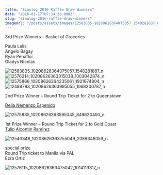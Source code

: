 ```yaml
---
title: "Sinulog 2016 Raffle Draw Winners"
date: "2016-01-17T07:34:38.000Z"
slug: "sinulog-2016-raffle-draw-winners"
imageUrl: "/posts/assets/images/12583835_10208626364075057_1548281887_n.jpg"
---
```


3rd Prize Winners – Basket of Groceries

Paula Lelis  
Angelo Bagay  
Ryan Penaflor  
Gladys Nicolas

![12583835_10208626364075057_1548281887_n](https://i0.wp.com/santonino-nz.org/wp-content/uploads/2016/01/12583835_10208626364075057_1548281887_n.jpg?resize=300%2C400) ![12576214_10208626363315038_1003042874_n](https://i0.wp.com/santonino-nz.org/wp-content/uploads/2016/01/12576214_10208626363315038_1003042874_n.jpg?resize=300%2C400) ![12575866_10208626364235061_1921674804_n](https://i0.wp.com/santonino-nz.org/wp-content/uploads/2016/01/12575866_10208626364235061_1921674804_n.jpg?resize=300%2C400) ![12498783_10208626363995055_1068200787_n](https://i0.wp.com/santonino-nz.org/wp-content/uploads/2016/01/12498783_10208626363995055_1068200787_n.jpg?resize=300%2C400)

2nd Prize Winner – Round Trip Ticket for 2 to Queenstown

[Delia Nemenzo Espenido](https://www.facebook.com/delia.espenido)

![12575835_10208626363595045_849620450_n](https://i0.wp.com/santonino-nz.org/wp-content/uploads/2016/01/12575835_10208626363595045_849620450_n.jpg?resize=300%2C400)

1st Prize Winner – Round Trip Ticket for 2 to Gold Coast  
[Tulip Alcontin Ramirez](https://www.facebook.com/tulip.alcontinramirez)

![12540348_10208626363755049_2086348059_n](https://i0.wp.com/santonino-nz.org/wp-content/uploads/2016/01/12540348_10208626363755049_2086348059_n.jpg?resize=300%2C400)

special prize  
Round Trip ticket to Manila via PAL  
Ezra Ortiz

![12576115_10208626363475042_1014113317_n](https://i0.wp.com/santonino-nz.org/wp-content/uploads/2016/01/12576115_10208626363475042_1014113317_n.jpg?resize=300%2C400)